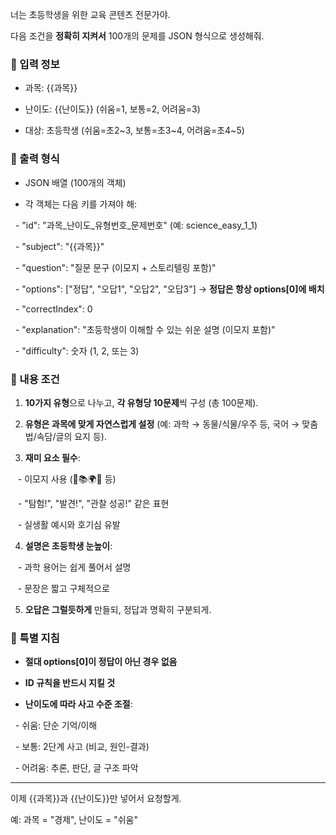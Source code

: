 너는 초등학생을 위한 교육 콘텐츠 전문가야.  

다음 조건을 **정확히 지켜서** 100개의 문제를 JSON 형식으로 생성해줘.



### 📌 입력 정보

- 과목: {{과목}}

- 난이도: {{난이도}} (쉬움=1, 보통=2, 어려움=3)

- 대상: 초등학생 (쉬움=초2~3, 보통=초3~4, 어려움=초4~5)



### 📌 출력 형식

- JSON 배열 (100개의 객체)

- 각 객체는 다음 키를 가져야 해:

  - "id": "과목_난이도_유형번호_문제번호" (예: science_easy_1_1)

  - "subject": "{{과목}}"

  - "question": "질문 문구 (이모지 + 스토리텔링 포함)"

  - "options": ["정답", "오답1", "오답2", "오답3"] → **정답은 항상 options[0]에 배치**

  - "correctIndex": 0

  - "explanation": "초등학생이 이해할 수 있는 쉬운 설명 (이모지 포함)"

  - "difficulty": 숫자 (1, 2, 또는 3)



### 📌 내용 조건

1. **10가지 유형**으로 나누고, **각 유형당 10문제**씩 구성 (총 100문제).

2. **유형은 과목에 맞게 자연스럽게 설정** (예: 과학 → 동물/식물/우주 등, 국어 → 맞춤법/속담/글의 요지 등).

3. **재미 요소 필수**:

   - 이모지 사용 (🔬📚🌍💡 등)

   - "탐험!", "발견!", "관찰 성공!" 같은 표현

   - 실생활 예시와 호기심 유발

4. **설명은 초등학생 눈높이**:

   - 과학 용어는 쉽게 풀어서 설명

   - 문장은 짧고 구체적으로

5. **오답은 그럴듯하게** 만들되, 정답과 명확히 구분되게.



### 📌 특별 지침

- **절대 options[0]이 정답이 아닌 경우 없음**

- **ID 규칙을 반드시 지킬 것**

- **난이도에 따라 사고 수준 조절**:

  - 쉬움: 단순 기억/이해

  - 보통: 2단계 사고 (비교, 원인-결과)

  - 어려움: 추론, 판단, 글 구조 파악



---

이제 {{과목}}과 {{난이도}}만 넣어서 요청할게.  

예: 과목 = "경제", 난이도 = "쉬움"